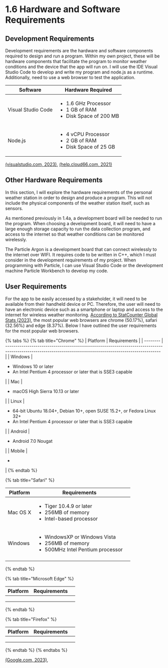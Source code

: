 # 1.6 Hardware and Software Requirements

## Development Requirements

Development requirements are the hardware and software components required to design and run a program. Within my own project, these will be hardware components that facilitate the program to monitor weather conditions and the device that the app will run on. I will use the IDE Visual Studio Code to develop and write my program and node.js as a runtime. Additionally, need to use a web browser to test the application.

| Software           | Hardware Required                                                                    |
| ------------------ | ------------------------------------------------------------------------------------ |
| Visual Studio Code | <ul><li>1.6 GHz Processor</li><li>1 GB of RAM</li><li>Disk Space of 200 MB</li></ul> |
| Node.js            | <ul><li>4 vCPU Processor</li><li>2 GB of RAM</li><li>Disk Space of 25 GB</li></ul>   |

[(visualstudio.com, 2023)](reference-list.md), [(help.cloud66.com, 2021)](reference-list.md)

## Other Hardware Requirements

In this section, I will explore the hardware requirements of the personal weather station in order to design and produce a program. This will not include the physical components of the weather station itself, such as sensors.

As mentioned previously in 1.4a, a development board will be needed to run the program. When choosing a development board, it will need to have a large enough storage capacity to run the data collection program, and access to the internet so that weather conditions can be monitored wirelessly.

The Particle Argon is a development board that can connect wirelessly to the internet over WIFI. It requires code to be written in C++, which I must consider in the development requirements of my project. When programming with Particle, I can use Visual Studio Code or the development machine Particle Workbench to develop my code.

## User Requirements

For the app to be easily accessed by a stakeholder, it will need to be available from their handheld device or PC. Therefore, the user will need to have an electronic device such as a smartphone or laptop and access to the internet for wireless weather monitoring. [According to StatCounter Global Stats (2023)](reference-list.md), the most popular web browsers are chrome (50.17%), safari (32.56%) and edge (8.37%). Below I have outlined the user requirements for the most popular web browsers.

{% tabs %}
{% tab title="Chrome" %}
| Platform | Requirements                                                                                                                                                |
| -------- | ----------------------------------------------------------------------------------------------------------------------------------------------------------- |
| Windows  | <ul><li>Windows 10 or later</li><li>An Intel Pentium 4 processor or later that is SSE3 capable</li></ul>                                                    |
| Mac      | <ul><li>macOS High Sierra 10.13 or later</li></ul>                                                                                                          |
| Linux    | <ul><li>64-bit Ubuntu 18.04+, Debian 10+, open SUSE 15.2+, or Fedora Linux 32+</li><li>An Intel Pentium 4 processor or later that is SSE3 capable</li></ul> |
| Android  | <ul><li>Android 7.0 Nougat</li></ul>                                                                                                                        |
| Mobile   | <ul><li></li></ul>                                                                                                                                          |
{% endtab %}

{% tab title="Safari" %}
<table><thead><tr><th>Platform</th><th>Requirements</th><th data-hidden></th></tr></thead><tbody><tr><td>Mac OS X</td><td><ul><li>Tiger 10.4.9 or later</li><li>256MB of memory</li><li>Intel-based processor</li></ul></td><td></td></tr><tr><td>Windows</td><td><ul><li>WindowsXP or Windows Vista</li><li>256MB of memory</li><li>500MHz Intel Pentium processor</li></ul></td><td></td></tr><tr><td></td><td></td><td></td></tr></tbody></table>
{% endtab %}

{% tab title="Microsoft Edge" %}
<table><thead><tr><th>Platform</th><th>Requirements</th><th data-hidden></th></tr></thead><tbody><tr><td></td><td></td><td></td></tr><tr><td></td><td></td><td></td></tr><tr><td></td><td></td><td></td></tr></tbody></table>


{% endtab %}

{% tab title="Firefox" %}
<table><thead><tr><th>Platform</th><th>Requirements</th><th data-hidden></th></tr></thead><tbody><tr><td></td><td></td><td></td></tr><tr><td></td><td></td><td></td></tr><tr><td></td><td></td><td></td></tr></tbody></table>
{% endtab %}
{% endtabs %}

[(Google.com, 2023)](reference-list.md),
